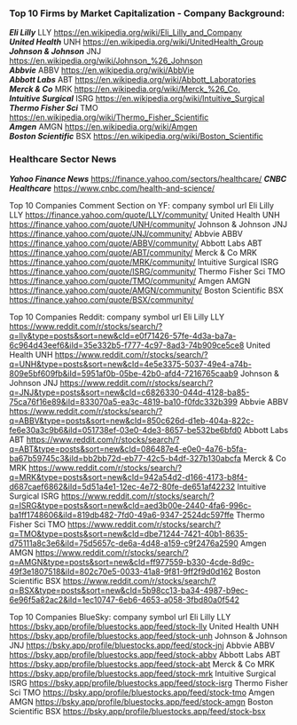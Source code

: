 ### Top 10 Firms by Market Capitalization - Company Background:

***Eli Lilly***           LLY    <https://en.wikipedia.org/wiki/Eli_Lilly_and_Company>  
***United Health***       UNH    <https://en.wikipedia.org/wiki/UnitedHealth_Group>  
***Johnson & Johnson***   JNJ    <https://en.wikipedia.org/wiki/Johnson_%26_Johnson>  
***Abbvie***              ABBV   <https://en.wikipedia.org/wiki/AbbVie>  
***Abbott Labs***         ABT    <https://en.wikipedia.org/wiki/Abbott_Laboratories>  
***Merck & Co***          MRK    <https://en.wikipedia.org/wiki/Merck_%26_Co.>  
***Intuitive Surgical***  ISRG   <https://en.wikipedia.org/wiki/Intuitive_Surgical>  
***Thermo Fisher Sci***   TMO    <https://en.wikipedia.org/wiki/Thermo_Fisher_Scientific>  
***Amgen***               AMGN   <https://en.wikipedia.org/wiki/Amgen>  
***Boston Scientific***   BSX    <https://en.wikipedia.org/wiki/Boston_Scientific>  
  
  
### Healthcare Sector News

***Yahoo Finance News***        <https://finance.yahoo.com/sectors/healthcare/>
***CNBC Healthcare***           <https://www.cnbc.com/health-and-science/>


Top 10 Companies Comment Section on YF:
company
symbol
url
Eli Lilly
LLY
https://finance.yahoo.com/quote/LLY/community/
United Health
UNH
https://finance.yahoo.com/quote/UNH/community/
Johnson & Johnson
JNJ
https://finance.yahoo.com/quote/JNJ/community/
Abbvie
ABBV
https://finance.yahoo.com/quote/ABBV/community/
Abbott Labs
ABT
https://finance.yahoo.com/quote/ABT/community/
Merck & Co
MRK
https://finance.yahoo.com/quote/MRK/community/
Intuitive Surgical
ISRG
https://finance.yahoo.com/quote/ISRG/community/
Thermo Fisher Sci
TMO
https://finance.yahoo.com/quote/TMO/community/
Amgen
AMGN
https://finance.yahoo.com/quote/AMGN/community/
Boston Scientific
BSX
https://finance.yahoo.com/quote/BSX/community/


Top 10 Companies Reddit:
company
symbol
url
Eli Lilly
LLY
https://www.reddit.com/r/stocks/search/?q=lly&type=posts&sort=new&cId=e0f71426-57fe-4d3a-ba7a-6c964d43eef6&iId=35e332b5-f777-4c97-8ad3-74b909ce5ce8
United Health
UNH
https://www.reddit.com/r/stocks/search/?q=UNH&type=posts&sort=new&cId=4e5e3375-5037-49e4-a74b-809e5bf609fb&iId=5951af0b-05be-42b0-afd4-7216765caab9
Johnson & Johnson
JNJ
https://www.reddit.com/r/stocks/search/?q=JNJ&type=posts&sort=new&cId=c6826330-044d-4128-ba85-75ca76f16e89&iId=833070a5-ea3c-4819-ba10-f0fdc332b399
Abbvie
ABBV
https://www.reddit.com/r/stocks/search/?q=ABBV&type=posts&sort=new&cId=850c626d-d1eb-404a-822c-fe6e30a3c9b6&iId=051738ef-03e0-4de3-8657-be532be6bfd0
Abbott Labs
ABT
https://www.reddit.com/r/stocks/search/?q=ABT&type=posts&sort=new&cId=086487e4-e0e0-4a76-b5fa-ba67b59745c3&iId=bb2bb72d-eb77-42c5-b4df-327b130abcfa
Merck & Co
MRK
https://www.reddit.com/r/stocks/search/?q=MRK&type=posts&sort=new&cId=942a54d2-d166-4173-b8f4-d687caef6862&iId=5d51a4e1-12ec-4e72-80fe-de651af42232
Intuitive Surgical
ISRG
https://www.reddit.com/r/stocks/search/?q=ISRG&type=posts&sort=new&cId=aed3b00e-2440-4fa6-996c-ba1ff1748606&iId=819db482-7fd0-49a6-9347-2524dc597ffe
Thermo Fisher Sci
TMO
https://www.reddit.com/r/stocks/search/?q=TMO&type=posts&sort=new&cId=dbe71244-7421-40b1-8635-d75111a8c3e6&iId=75d5657c-de6a-4d48-a159-c9f2476a2590
Amgen
AMGN
https://www.reddit.com/r/stocks/search/?q=AMGN&type=posts&sort=new&cId=ff977559-b330-4cde-8d9c-49f3e1807518&iId=802c70e5-0033-41a8-9f81-9ff2f9d0d162
Boston Scientific
BSX
https://www.reddit.com/r/stocks/search/?q=BSX&type=posts&sort=new&cId=5b98cc13-ba34-4987-b9ec-6e96f5a82ac2&iId=1ec10747-6eb6-4653-a058-3fbd80a0f542














Top 10 Companies BlueSky:
company
symbol
url
Eli Lilly
LLY
https://bsky.app/profile/bluestocks.app/feed/stock-lly
United Health
UNH
https://bsky.app/profile/bluestocks.app/feed/stock-unh
Johnson & Johnson
JNJ
https://bsky.app/profile/bluestocks.app/feed/stock-jnj
Abbvie
ABBV
https://bsky.app/profile/bluestocks.app/feed/stock-abbv
Abbott Labs
ABT
https://bsky.app/profile/bluestocks.app/feed/stock-abt
Merck & Co
MRK
https://bsky.app/profile/bluestocks.app/feed/stock-mrk
Intuitive Surgical
ISRG
https://bsky.app/profile/bluestocks.app/feed/stock-isrg
Thermo Fisher Sci
TMO
https://bsky.app/profile/bluestocks.app/feed/stock-tmo
Amgen
AMGN
https://bsky.app/profile/bluestocks.app/feed/stock-amgn
Boston Scientific
BSX
https://bsky.app/profile/bluestocks.app/feed/stock-bsx




